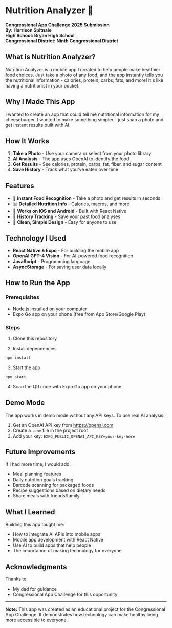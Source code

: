 # Nutrition Analyzer 🍎

**Congressional App Challenge 2025 Submission**  
**By: Harrison Spitnale**  
**High School: Bryan High School**  
**Congressional District: Ninth Congressional District**

## What is Nutrition Analyzer?

Nutrition Analyzer is a mobile app I created to help people make healthier food choices. Just take a photo of any food, and the app instantly tells you the nutritional information - calories, protein, carbs, fats, and more! It's like having a nutritionist in your pocket.

## Why I Made This App

I wanted to create an app that could tell me nutritional information for my cheeseburger. I wanted to make something simpler - just snap a photo and get instant results built with AI. 

## How It Works

1. **Take a Photo** - Use your camera or select from your photo library
2. **AI Analysis** - The app uses OpenAI to identify the food
3. **Get Results** - See calories, protein, carbs, fat, fiber, and sugar content
4. **Save History** - Track what you've eaten over time

## Features

- 📸 **Instant Food Recognition** - Take a photo and get results in seconds
- 📊 **Detailed Nutrition Info** - Calories, macros, and more
- 📱 **Works on iOS and Android** - Built with React Native
- 💾 **History Tracking** - Save your past food analyses
- 🎨 **Clean, Simple Design** - Easy for anyone to use

## Technology I Used

- **React Native & Expo** - For building the mobile app
- **OpenAI GPT-4 Vision** - For AI-powered food recognition
- **JavaScript** - Programming language
- **AsyncStorage** - For saving user data locally

## How to Run the App

### Prerequisites
- Node.js installed on your computer
- Expo Go app on your phone (free from App Store/Google Play)

### Steps
1. Clone this repository

2. Install dependencies
```bash
npm install
```

3. Start the app
```bash
npm start
```

4. Scan the QR code with Expo Go app on your phone

## Demo Mode

The app works in demo mode without any API keys. To use real AI analysis:
1. Get an OpenAI API key from https://openai.com
2. Create a `.env` file in the project root
3. Add your key: `EXPO_PUBLIC_OPENAI_API_KEY=your-key-here`

## Future Improvements

If I had more time, I would add:
- Meal planning features
- Daily nutrition goals tracking
- Barcode scanning for packaged foods
- Recipe suggestions based on dietary needs
- Share meals with friends/family

## What I Learned

Building this app taught me:
- How to integrate AI APIs into mobile apps
- Mobile app development with React Native
- Use AI to build apps that help people
- The importance of making technology for everyone

## Acknowledgments

Thanks to:
- My dad for guidance
- Congressional App Challenge for this opportunity

---

**Note:** This app was created as an educational project for the Congressional App Challenge. It demonstrates how technology can make healthy living more accessible to everyone.